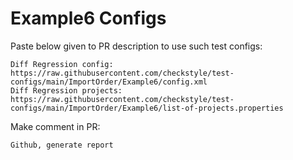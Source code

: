 # Example6 Configs
Paste below given to PR description to use such test configs:
```
Diff Regression config: https://raw.githubusercontent.com/checkstyle/test-configs/main/ImportOrder/Example6/config.xml
Diff Regression projects: https://raw.githubusercontent.com/checkstyle/test-configs/main/ImportOrder/Example6/list-of-projects.properties
```
Make comment in PR:
```
Github, generate report
```
